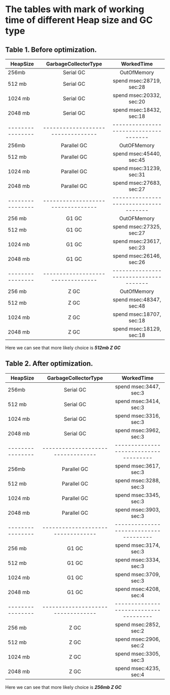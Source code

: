 # The tables with mark of working time of different Heap size and GC type

## Table 1. Before optimization.

| HeapSize         |       GarbageCollectorType        |              WorkedTime               |
|------------------|:---------------------------------:|:-------------------------------------:|
| 256mb            |             Serial GC             |              OutOfMemory              |
| 512 mb           |             Serial GC             |       spend msec:28719, sec:28        |
| 1024 mb          |             Serial GC             |       spend msec:20332, sec:20        |
| 2048 mb          |             Serial GC             |       spend msec:18432, sec:18        |
| ---------------- | --------------------------------- | ------------------------------------- |
| 256mb            |            Parallel GC            |              OutOFMemory              |
| 512 mb           |            Parallel GC            |       spend msec:45440, sec:45        |
| 1024 mb          |            Parallel GC            |       spend msec:31239, sec:31        |
| 2048 mb          |            Parallel GC            |       spend msec:27683, sec:27        |
| ---------------- | --------------------------------- | ------------------------------------- |
| 256 mb           |               G1 GC               |              OutOFMemory              |
| 512 mb           |               G1 GC               |       spend msec:27325, sec:27        |
| 1024 mb          |               G1 GC               |       spend msec:23617, sec:23        |
| 2048 mb          |               G1 GC               |       spend msec:26146, sec:26        |
| ---------------- | --------------------------------- | ------------------------------------- |
| 256 mb           |               Z GC                |              OutOfMemory              |
| 512 mb           |               Z GC                |       spend msec:48347, sec:48        |
| 1024 mb          |               Z GC                |       spend msec:18707, sec:18        |
| 2048 mb          |               Z GC                |       spend msec:18129, sec:18        |

 Here we can see that more likely choice is **_512mb Z GC_**

## Table 2. After optimization.

| HeapSize         |       GarbageCollectorType        |              WorkedTime               |
|------------------|:---------------------------------:|:-------------------------------------:|
| 256mb            |             Serial GC             |        spend msec:3447, sec:3         |
| 512 mb           |             Serial GC             |        spend msec:3414, sec:3         |
| 1024 mb          |             Serial GC             |        spend msec:3316, sec:3         |
| 2048 mb          |             Serial GC             |        spend msec:3962, sec:3         |
| ---------------- | --------------------------------- | ------------------------------------- |
| 256mb            |            Parallel GC            |        spend msec:3617, sec:3         |
| 512 mb           |            Parallel GC            |        spend msec:3288, sec:3         |
| 1024 mb          |            Parallel GC            |        spend msec:3345, sec:3         |
| 2048 mb          |            Parallel GC            |        spend msec:3903, sec:3         |
| ---------------- | --------------------------------- | ------------------------------------- |
| 256 mb           |               G1 GC               |        spend msec:3174, sec:3         |
| 512 mb           |               G1 GC               |        spend msec:3334, sec:3         |
| 1024 mb          |               G1 GC               |        spend msec:3709, sec:3         |
| 2048 mb          |               G1 GC               |        spend msec:4208, sec:4         |
| ---------------- | --------------------------------- | ------------------------------------- |
| 256 mb           |               Z GC                |        spend msec:2852, sec:2         |
| 512 mb           |               Z GC                |        spend msec:2906, sec:2         |
| 1024 mb          |               Z GC                |        spend msec:3305, sec:3         |
| 2048 mb          |               Z GC                |        spend msec:4235, sec:4         |

Here we can see that more likely choice is **_256mb Z GC_** 